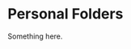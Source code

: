 [title]: # (Personal Folders)
[tags]: # (XXX)
[priority]: # (4117)
# Personal Folders
Something here.
